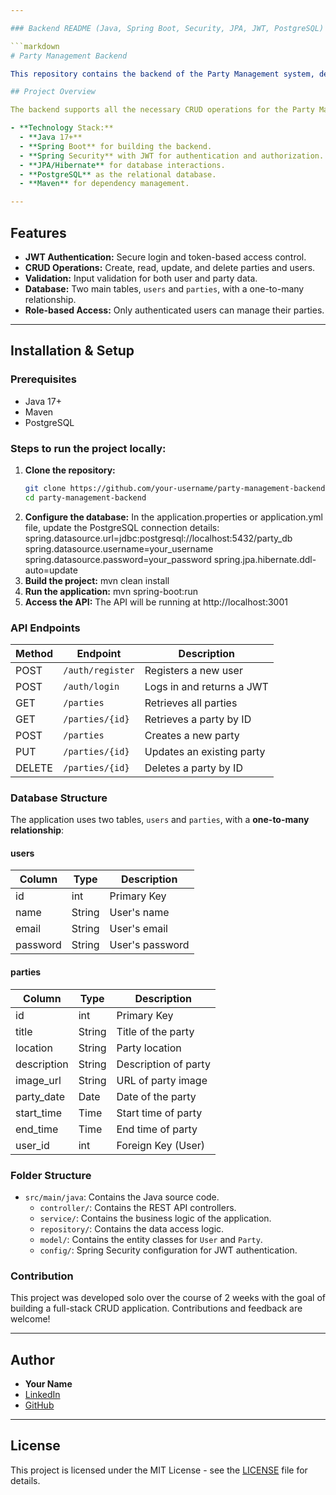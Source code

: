 ```yaml
---

### Backend README (Java, Spring Boot, Security, JPA, JWT, PostgreSQL)

```markdown
# Party Management Backend

This repository contains the backend of the Party Management system, developed using **Java Spring Boot**. The backend provides a secure REST API for managing parties and users, including authentication and authorization via **JWT (JSON Web Token)**. The database used is **PostgreSQL** with two main tables: **users** and **parties**.

## Project Overview

The backend supports all the necessary CRUD operations for the Party Management system and handles user authentication and authorization. The app is built with a layered architecture, separating concerns between the controller, service, and repository layers.

- **Technology Stack:**
  - **Java 17+**
  - **Spring Boot** for building the backend.
  - **Spring Security** with JWT for authentication and authorization.
  - **JPA/Hibernate** for database interactions.
  - **PostgreSQL** as the relational database.
  - **Maven** for dependency management.

---
```


## Features

- **JWT Authentication:** Secure login and token-based access control.
- **CRUD Operations:** Create, read, update, and delete parties and users.
- **Validation:** Input validation for both user and party data.
- **Database:** Two main tables, `users` and `parties`, with a one-to-many relationship.
- **Role-based Access:** Only authenticated users can manage their parties.

---

## Installation & Setup

### Prerequisites

- Java 17+
- Maven
- PostgreSQL

### Steps to run the project locally:

1. **Clone the repository:**
   ```bash
   git clone https://github.com/your-username/party-management-backend.git
   cd party-management-backend
2. **Configure the database:**
   In the application.properties or application.yml file, update the PostgreSQL connection details:
    spring.datasource.url=jdbc:postgresql://localhost:5432/party_db
    spring.datasource.username=your_username
    spring.datasource.password=your_password
    spring.jpa.hibernate.ddl-auto=update
3. **Build the project:**
   mvn clean install
4. **Run the application:**
   mvn spring-boot:run
5. **Access the API:**
   The API will be running at http://localhost:3001

### API Endpoints

| Method | Endpoint            | Description                |
|--------|---------------------|----------------------------|
| POST   | `/auth/register`     | Registers a new user       |
| POST   | `/auth/login`        | Logs in and returns a JWT  |
| GET    | `/parties`           | Retrieves all parties      |
| GET    | `/parties/{id}`      | Retrieves a party by ID    |
| POST   | `/parties`           | Creates a new party        |
| PUT    | `/parties/{id}`      | Updates an existing party  |
| DELETE | `/parties/{id}`      | Deletes a party by ID      |

### Database Structure

The application uses two tables, `users` and `parties`, with a **one-to-many relationship**:

#### **users**

| Column   | Type   | Description        |
|----------|--------|--------------------|
| id       | int    | Primary Key        |
| name     | String | User's name        |
| email    | String | User's email       |
| password | String | User's password    |

#### **parties**

| Column     | Type   | Description          |
|------------|--------|----------------------|
| id         | int    | Primary Key          |
| title      | String | Title of the party   |
| location   | String | Party location       |
| description| String | Description of party |
| image_url  | String | URL of party image   |
| party_date | Date   | Date of the party    |
| start_time | Time   | Start time of party  |
| end_time   | Time   | End time of party    |
| user_id    | int    | Foreign Key (User)   |

### Folder Structure

- `src/main/java`: Contains the Java source code.
  - `controller/`: Contains the REST API controllers.
  - `service/`: Contains the business logic of the application.
  - `repository/`: Contains the data access logic.
  - `model/`: Contains the entity classes for `User` and `Party`.
  - `config/`: Spring Security configuration for JWT authentication.
  
### Contribution

This project was developed solo over the course of 2 weeks with the goal of building a full-stack CRUD application. Contributions and feedback are welcome!

---

## Author

- **Your Name**  
- [LinkedIn](https://www.linkedin.com/in/mercedes-celedon-perez/)  
- [GitHub]([https://github.com/your-username](https://github.com/Mercedes-Celedon))

---

## License

This project is licensed under the MIT License - see the [LICENSE](LICENSE) file for details.
